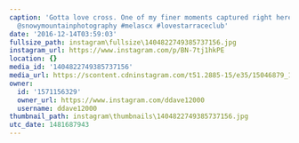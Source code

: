 ```yaml
---
caption: 'Gotta love cross. One of my finer moments captured right here. Photo credits
  @snowymountainphotography #melascx #lovestarraceclub'
date: '2016-12-14T03:59:03'
fullsize_path: instagram\fullsize\1404822749385737156.jpg
instagram_url: https://www.instagram.com/p/BN-7tj1hkPE
location: {}
media_id: '1404822749385737156'
media_url: https://scontent.cdninstagram.com/t51.2885-15/e35/15046879_1028894773881455_7798426695496630272_n.jpg?ig_cache_key=MTQwNDgyMjc0OTM4NTczNzE1Ng%3D%3D.2
owner:
  id: '1571156329'
  owner_url: https://www.instagram.com/ddave12000
  username: ddave12000
thumbnail_path: instagram\thumbnails\1404822749385737156.jpg
utc_date: 1481687943
---
```

